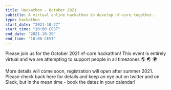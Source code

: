 ```yaml
---
title: Hackathon - October 2021
subtitle: A virtual online hackathon to develop nf-core together.
type: hackathon
start_date: "2021-10-27"
start_time: "10:00 CEST"
end_date: "2021-10-29"
end_time: "18:00 CEST"
---
```


Please join us for the October 2021 nf-core hackathon!
This event is entirely virtual and we are attempting to support people in all timezones :earth_americas: :earth_asia: :earth_africa:

More details will come soon, registration will open after summer 2021.
Please check back here for details and keep an eye out on twitter and on Slack,
but in the mean time - book the dates in your calendar!

